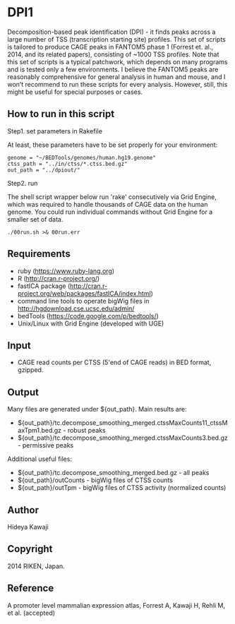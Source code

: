 DPI1
====

Decomposition-based peak identification (DPI) - it finds peaks across a large number of TSS (transcription starting site) profiles. This set of scripts is tailored to produce CAGE peaks in FANTOM5 phase 1 (Forrest et. al., 2014, and its related papers), consisting of ~1000 TSS profiles. Note that this set of scripts is a typical patchwork, which depends on many programs and is tested only a few environments. I believe the FANTOM5 peaks are reasonably comprehensive for general analysis in human and mouse, and I won’t recommend to run these scripts for every analysis. However, still, this might be useful for special purposes or cases. 


## How to run in this script

Step1.  set parameters in Rakefile

At least, these parameters have to be set properly for your environment:

    genome = "~/BEDTools/genomes/human.hg19.genome"
    ctss_path = "../in/ctss/*.ctss.bed.gz"
    out_path = "../dpiout/"

Step2. run

The shell script wrapper below run 'rake' consecutively via Grid Engine, which was required to handle thousands of CAGE data on the human genome. You could run individual commands without Grid Engine for a smaller set of data.

    ./00run.sh >& 00run.err


## Requirements 

  - ruby (https://www.ruby-lang.org)
  - R (http://cran.r-project.org/)
  - fastICA package (http://cran.r-project.org/web/packages/fastICA/index.html)
  - command line tools to operate bigWig files in http://hgdownload.cse.ucsc.edu/admin/
  - bedTools (https://code.google.com/p/bedtools/)
  - Unix/Linux with Grid Engine (developed with UGE)

## Input

  - CAGE read counts per CTSS (5'end of CAGE reads) in BED format, gzipped.

## Output

Many files are generated under ${out_path}. Main results are:

  - ${out_path}/tc.decompose_smoothing_merged.ctssMaxCounts11_ctssMaxTpm1.bed.gz -  robust peaks
  - ${out_path}/tc.decompose_smoothing_merged.ctssMaxCounts3.bed.gz - permissive peaks

Additional useful files:

  - ${out_path}/tc.decompose_smoothing_merged.bed.gz - all peaks
  - ${out_path}/outCounts - bigWig files of CTSS counts
  - ${out_path}/outTpm - bigWig files of CTSS activity (normalized counts)


## Author

Hideya Kawaji


## Copyright

2014 RIKEN, Japan. 

## Reference
A promoter level mammalian expression atlas, Forrest A, Kawaji H, Rehli M, et al. (accepted)


